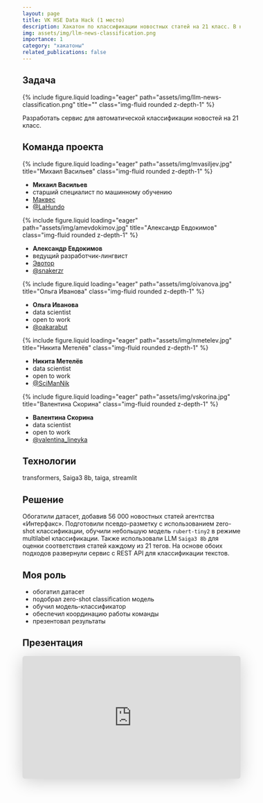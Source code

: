 ```yaml
---
layout: page
title: VK HSE Data Hack (1 место)
description: Хакатон по классификации новостных статей на 21 класс. В нашем решении комбинируются результаты работы небольшого классификатора на базе трансформерной архитектуры и предсказания LLM
img: assets/img/llm-news-classification.png
importance: 1
category: "хакатоны"
related_publications: false
---
```


## Задача

<div class="row">
    <div class="col-sm mt-3 mt-md-0">
        {% include figure.liquid loading="eager" path="assets/img/llm-news-classification.png" title="" class="img-fluid rounded z-depth-1" %}
    </div>
</div>

Разработать сервис для автоматической классификации новостей на 21 класс.

## Команда проекта

<div class="row">
    <div class="col-sm mt-4 mt-md-0">
        {% include figure.liquid loading="eager" path="assets/img/mvasiljev.jpg" title="Михаил Васильев" class="img-fluid rounded z-depth-1" %}
        <div class="caption">
            <ul>
                <li><b>Михаил Васильев</b></li>
              <li>старший специалист по машинному обучению</li>
              <li><a href="https://makves.ru/">Маквес</a></li>
              <li><a href="https://t.me/LaHundo">@LaHundo</a></li>
            </ul>
        </div>
    </div>
    <div class="col-sm mt-4 mt-md-0">
        {% include figure.liquid loading="eager" path="assets/img/amevdokimov.jpg" title="Александр Евдокимов" class="img-fluid rounded z-depth-1" %}
        <div class="caption">
            <ul>
            <li><b>Александр Евдокимов</b></li>
              <li>ведущий разработчик-лингвист</li>
              <li><a href="https://evotor.ru/">Эвотор</a></li>
              <li><a href="https://t.me/snakerzr">@snakerzr</a></li>
            </ul>
        </div>
    </div>
    <div class="col-sm mt-4 mt-md-0">
        {% include figure.liquid loading="eager" path="assets/img/oivanova.jpg" title="Ольга Иванова" class="img-fluid rounded z-depth-1" %}
        <div class="caption">
            <ul>
            <li><b>Ольга Иванова</b></li>
              <li>data scientist</li>
              <li>open to work</li>
              <li><a href="https://t.me/oakarabut">@oakarabut</a></li>
            </ul>
        </div>
    </div>
    <div class="col-sm mt-4 mt-md-0">
        {% include figure.liquid loading="eager" path="assets/img/nmetelev.jpg" title="Никита Метелёв" class="img-fluid rounded z-depth-1" %}
        <div class="caption">
            <ul>
                <li><b>Никита Метелёв</b></li>
              <li>data scientist</li>
              <li>open to work</li>
              <li><a href="https://t.me/SciManNik">@SciManNik</a></li>
            </ul>
        </div>
    </div>
    <div class="col-sm mt-4 mt-md-0">
        {% include figure.liquid loading="eager" path="assets/img/vskorina.jpg" title="Валентина Скорина" class="img-fluid rounded z-depth-1" %}
        <div class="caption">
            <ul>
                <li><b>Валентина Скорина</b></li>
              <li>data scientist</li>
              <li>open to work</li>
              <li><a href="https://t.me/valentina_lineyka">@valentina_lineyka</a></li>
            </ul>
        </div>
    </div>
</div>

## Технологии

transformers, Saiga3 8b, taiga, streamlit

## Решение

Обогатили датасет, добавив 56 000 новостных статей агентства «Интерфакс». Подготовили псевдо-разметку с использованием zero-shot классификации, обучили небольшую модель `rubert-tiny2` в режиме multilabel классификации. Также использовали LLM `Saiga3 8b` для оценки соответствия статей каждому из 21 тегов. На основе обоих подходов развернули сервис с REST API для классификации текстов.

## Моя роль

- обогатил датасет
- подобрал zero-shot classification модель
- обучил модель-классификатор
- обеспечил координацию работы команды
- презентовал результаты

## Презентация

<iframe class="speakerdeck-iframe" style="border: 0px; background: rgba(0, 0, 0, 0.1) padding-box; margin: 0px; padding: 0px; border-radius: 6px; box-shadow: rgba(0, 0, 0, 0.2) 0px 5px 40px; width: 100%; height: auto; aspect-ratio: 560 / 315;" frameborder="0" src="https://speakerdeck.com/player/032874b4af3c4e6387fb503e1f29781d" title="Классификация новостных текстов с присвоением тегов" allowfullscreen="true" data-ratio="1.7777777777777777"></iframe>
